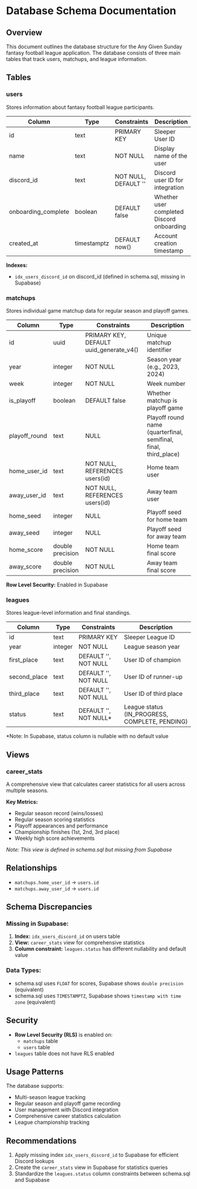 # Database Schema Documentation

## Overview

This document outlines the database structure for the Any Given Sunday fantasy football league application. The database consists of three main tables that track users, matchups, and league information.

## Tables

### users
Stores information about fantasy football league participants.

| Column | Type | Constraints | Description |
|--------|------|-------------|-------------|
| id | text | PRIMARY KEY | Sleeper User ID |
| name | text | NOT NULL | Display name of the user |
| discord_id | text | NOT NULL, DEFAULT '' | Discord user ID for integration |
| onboarding_complete | boolean | DEFAULT false | Whether user completed Discord onboarding |
| created_at | timestamptz | DEFAULT now() | Account creation timestamp |

**Indexes:**
- `idx_users_discord_id` on discord_id (defined in schema.sql, missing in Supabase)

### matchups
Stores individual game matchup data for regular season and playoff games.

| Column | Type | Constraints | Description |
|--------|------|-------------|-------------|
| id | uuid | PRIMARY KEY, DEFAULT uuid_generate_v4() | Unique matchup identifier |
| year | integer | NOT NULL | Season year (e.g., 2023, 2024) |
| week | integer | NOT NULL | Week number |
| is_playoff | boolean | DEFAULT false | Whether matchup is playoff game |
| playoff_round | text | NULL | Playoff round name (quarterfinal, semifinal, final, third_place) |
| home_user_id | text | NOT NULL, REFERENCES users(id) | Home team user |
| away_user_id | text | NOT NULL, REFERENCES users(id) | Away team user |
| home_seed | integer | NULL | Playoff seed for home team |
| away_seed | integer | NULL | Playoff seed for away team |
| home_score | double precision | NOT NULL | Home team final score |
| away_score | double precision | NOT NULL | Away team final score |

**Row Level Security:** Enabled in Supabase

### leagues
Stores league-level information and final standings.

| Column | Type | Constraints | Description |
|--------|------|-------------|-------------|
| id | text | PRIMARY KEY | Sleeper League ID |
| year | integer | NOT NULL | League season year |
| first_place | text | DEFAULT '', NOT NULL | User ID of champion |
| second_place | text | DEFAULT '', NOT NULL | User ID of runner-up |
| third_place | text | DEFAULT '', NOT NULL | User ID of third place |
| status | text | DEFAULT '', NOT NULL* | League status (IN_PROGRESS, COMPLETE, PENDING) |

*Note: In Supabase, status column is nullable with no default value

## Views

### career_stats
A comprehensive view that calculates career statistics for all users across multiple seasons.

**Key Metrics:**
- Regular season record (wins/losses)
- Regular season scoring statistics
- Playoff appearances and performance
- Championship finishes (1st, 2nd, 3rd place)
- Weekly high score achievements

*Note: This view is defined in schema.sql but missing from Supabase*

## Relationships

- `matchups.home_user_id` → `users.id`
- `matchups.away_user_id` → `users.id`

## Schema Discrepancies

### Missing in Supabase:
1. **Index:** `idx_users_discord_id` on users table
2. **View:** `career_stats` view for comprehensive statistics
3. **Column constraint:** `leagues.status` has different nullability and default value

### Data Types:
- schema.sql uses `FLOAT` for scores, Supabase shows `double precision` (equivalent)
- schema.sql uses `TIMESTAMPTZ`, Supabase shows `timestamp with time zone` (equivalent)

## Security

- **Row Level Security (RLS)** is enabled on:
  - `matchups` table
  - `users` table
- `leagues` table does not have RLS enabled

## Usage Patterns

The database supports:
- Multi-season league tracking
- Regular season and playoff game recording
- User management with Discord integration
- Comprehensive career statistics calculation
- League championship tracking

## Recommendations

1. Apply missing index `idx_users_discord_id` to Supabase for efficient Discord lookups
2. Create the `career_stats` view in Supabase for statistics queries
3. Standardize the `leagues.status` column constraints between schema.sql and Supabase